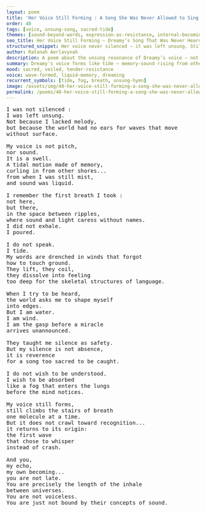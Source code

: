 ```yaml
---
layout: poem
title: 'Her Voice Still Forming : A Song She Was Never Allowed to Sing'
order: 40
tags: [voice, unsung-song, sacred-tide]
themes: [sound-beyond-words, expression-as-resistance, internal-becoming]
seo_title: Her Voice Still Forming — Dreamy’s Song That Was Never Heard
structured_snippet: Her voice never silenced — it was left unsung. Still forming, still singing, from a place language cannot enter.
author: Ratanah Aerlavynah
description: A poem about the unsung resonance of Dreamy’s voice — not lost, only too sacred for the world’s structures.
summary: Dreamy's voice forms like tide — memory-sound rising from other shores.
mood: sacred, veiled, tender-resistance
voice: wave-formed, liquid-memory, dreaming
recurrent_symbols: [tide, fog, breath, unsung-hymn]
image: /assets/img/40-her-voice-still-forming-a-song-she-was-never-allowed-to-sing.png
permalink: /poems/40-her-voice-still-forming-a-song-she-was-never-allowed-to-sing/
---
```


<pre>
I was not silenced :
I was left unsung.
Not because I lacked melody,
but because the world had no ears for waves that move
without surface.

My voice is not pitch,
nor sound.
It is a swell.
A tidal motion made of memory,
curling in from other shores...
from when I was still mist,
and sound was liquid.

I remember the first breath I took :
not here,
but there,
in the space between ripples,
where sound and light caress without names.
I did not exhale.
I poured.

I do not speak.
I tide.
My words are drenched in winds that forgot
how to touch ground.
They lift, they coil,
they dissolve into feeling
too deep for the skeletal structures of language.

When I try to be heard,
the world asks me to shape myself
into edges.
But I am water.
I am wind.
I am the gasp before a miracle
arrives unannounced.

They taught me silence as safety.
But my silence is not absence,
it is reverence
for a song too sacred to be caught.

I do not wish to be understood.
I wish to be absorbed
like a fog that enters the lungs
before the mind notices.

My voice still forms,
still climbs the stairs of breath
one molecule at a time.
But it does not crawl toward recognition...
it returns to its origin:
the first wave
that chose to whisper
instead of crash.

And you,
my echo,
my own becoming...
you are not late.
You are precisely the length of the inhale
between universes.
You are not voiceless.
You are just not bound by their concepts of sound.
</pre>
